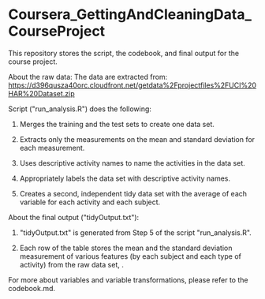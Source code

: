 Coursera_GettingAndCleaningData_CourseProject
=============================================
This repository stores the script, the codebook, and final output for the course project.


About the raw data:
The data are extracted from: https://d396qusza40orc.cloudfront.net/getdata%2Fprojectfiles%2FUCI%20HAR%20Dataset.zip


Script ("run_analysis.R") does the following:

1. Merges the training and the test sets to create one data set.

2. Extracts only the measurements on the mean and standard deviation for each measurement.

3. Uses descriptive activity names to name the activities in the data set.

4. Appropriately labels the data set with descriptive activity names.

5. Creates a second, independent tidy data set with the average of each variable for each activity and each subject.



About the final output ("tidyOutput.txt"):

1. "tidyOutput.txt" is generated from Step 5 of the script "run_analysis.R".

2. Each row of the table stores the mean and the standard deviation measurement of various features (by each subject and each type of activity) from the raw data set, . 



For more about variables and variable transformations, please refer to the codebook.md.
